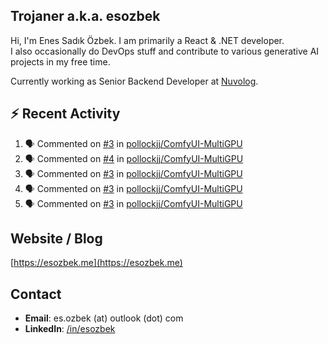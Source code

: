 ##  Trojaner a.k.a. esozbek
Hi, I'm Enes Sadık Özbek. I am primarily a React & .NET developer.  
I also occasionally do DevOps stuff and contribute to various generative AI projects in my free time.

Currently working as Senior Backend Developer at [Nuvolog](https://nuvolog.com/).

## :zap: Recent Activity

<!--START_SECTION:activity-->
1. 🗣 Commented on [#3](https://github.com/pollockjj/ComfyUI-MultiGPU/issues/3#issuecomment-2566566492) in [pollockjj/ComfyUI-MultiGPU](https://github.com/pollockjj/ComfyUI-MultiGPU)
2. 🗣 Commented on [#4](https://github.com/pollockjj/ComfyUI-MultiGPU/issues/4#issuecomment-2565968294) in [pollockjj/ComfyUI-MultiGPU](https://github.com/pollockjj/ComfyUI-MultiGPU)
3. 🗣 Commented on [#3](https://github.com/pollockjj/ComfyUI-MultiGPU/issues/3#issuecomment-2565959814) in [pollockjj/ComfyUI-MultiGPU](https://github.com/pollockjj/ComfyUI-MultiGPU)
4. 🗣 Commented on [#3](https://github.com/pollockjj/ComfyUI-MultiGPU/issues/3#issuecomment-2565958917) in [pollockjj/ComfyUI-MultiGPU](https://github.com/pollockjj/ComfyUI-MultiGPU)
5. 🗣 Commented on [#3](https://github.com/pollockjj/ComfyUI-MultiGPU/issues/3#issuecomment-2565946291) in [pollockjj/ComfyUI-MultiGPU](https://github.com/pollockjj/ComfyUI-MultiGPU)
<!--END_SECTION:activity-->

## Website / Blog
[https://esozbek.me](https://esozbek.me)

## Contact
- **Email**: es.ozbek (at) outlook (dot) com
- **LinkedIn**: [/in/esozbek](https://linkedin.com/in/esozbek)
